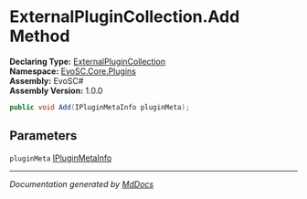 ﻿<!--  
  <auto-generated>   
    The contents of this file were generated by a tool.  
    Changes to this file may be list if the file is regenerated  
  </auto-generated>   
-->

# ExternalPluginCollection.Add Method

**Declaring Type:** [ExternalPluginCollection](../index.md)  
**Namespace:** [EvoSC.Core.Plugins](../../index.md)  
**Assembly:** EvoSC\#  
**Assembly Version:** 1.0.0

```csharp
public void Add(IPluginMetaInfo pluginMeta);
```

## Parameters

`pluginMeta`  [IPluginMetaInfo](../../Abstractions/IPluginMetaInfo/index.md)

___

*Documentation generated by [MdDocs](https://github.com/ap0llo/mddocs)*
